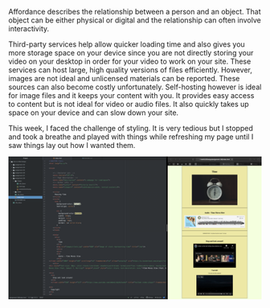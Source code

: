 Affordance describes the relationship between a person and an object. That object can be either physical or digital and the relationship can often involve interactivity.

Third-party services help allow quicker loading time and also gives you more storage space on your device since you are not directly storing your video on your desktop in order for your video to work on your site. These services can host large, high quality versions of files efficiently. However, images are not ideal and unlicensed materials can be reported. These sources can also become costly unfortunately. Self-hosting however is ideal for image files and it keeps your content with you. It provides easy access to content but is not ideal for video or audio files. It also quickly takes up space on your device and can slow down your site.

This week, I faced the challenge of styling. It is very tedious but I stopped and took a breathe and played with things while refreshing my page until I saw things lay out how I wanted them.


![Screenshot](./images/screenshot2.png)
